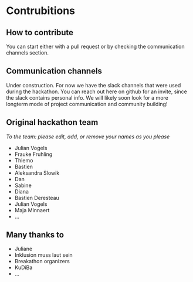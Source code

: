 # Contrubitions

## How to contribute

You can start either with a pull request or by checking the communication channels section.

## Communication channels

Under construction. For now we have the slack channels that were used during the hackathon. You can reach out here on github for an invite, since the slack contains personal info. We will likely soon look for a more longterm mode of project communication and community building!

## Original hackathon team

*To the team: please edit, add, or remove your names as you please*

- Julian Vogels
- Frauke Fruhling
- Thiemo
- Bastien
- Aleksandra Slowik
- Dan
- Sabine
- Diana
- Bastien Deresteau
- Julian Vogels
- Maja Minnaert
- ...

## Many thanks to

- Juliane
- Inklusion muss laut sein
- Breakathon organizers
- KuDiBa
- ...
